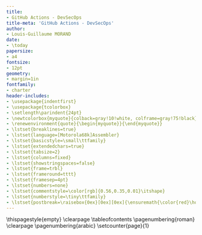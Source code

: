 ```yaml
---
title:
- GitHub Actions - DevSecOps
title-meta: 'GitHub Actions - DevSecOps'
author:
- Louis-Guillaume MORAND
date:
- \today
papersize:
- a4
fontsize:
- 12pt
geometry:
- margin=1in
fontfamily:
- charter
header-includes:
- \usepackage{indentfirst}
- \usepackage{tcolorbox}
- \setlength\parindent{24pt}
- \newtcolorbox{myquote}{colback=gray!10!white, colframe=gray!75!black}
- \renewenvironment{quote}{\begin{myquote}}{\end{myquote}}
- \lstset{breaklines=true}
- \lstset{language=[Motorola68k]Assembler}
- \lstset{basicstyle=\small\ttfamily}
- \lstset{extendedchars=true}
- \lstset{tabsize=2}
- \lstset{columns=fixed}
- \lstset{showstringspaces=false}
- \lstset{frame=trbl}
- \lstset{frameround=tttt}
- \lstset{framesep=4pt}
- \lstset{numbers=none}
- \lstset{commentstyle=\color[rgb]{0.56,0.35,0.01}\itshape}
- \lstset{numberstyle=\tiny\ttfamily}
- \lstset{postbreak=\raisebox{0ex}[0ex][0ex]{\ensuremath{\color{red}\hookrightarrow\space}}}
---
```


\thispagestyle{empty}
\clearpage
\tableofcontents
\pagenumbering{roman}
\clearpage
\pagenumbering{arabic}
\setcounter{page}{1}